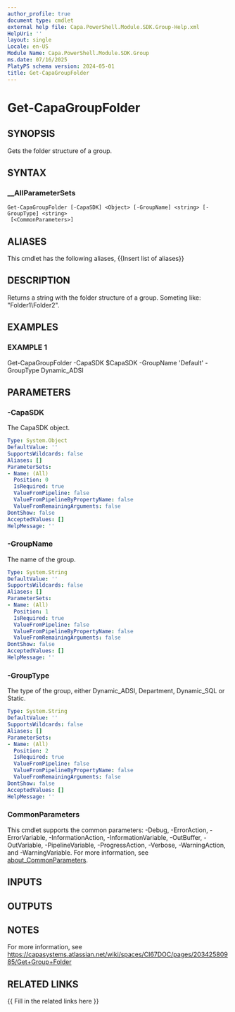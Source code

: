 ```yaml
---
author_profile: true
document type: cmdlet
external help file: Capa.PowerShell.Module.SDK.Group-Help.xml
HelpUri: ''
layout: single
Locale: en-US
Module Name: Capa.PowerShell.Module.SDK.Group
ms.date: 07/16/2025
PlatyPS schema version: 2024-05-01
title: Get-CapaGroupFolder
---
```


# Get-CapaGroupFolder

## SYNOPSIS

Gets the folder structure of a group.

## SYNTAX

### __AllParameterSets

```
Get-CapaGroupFolder [-CapaSDK] <Object> [-GroupName] <string> [-GroupType] <string>
 [<CommonParameters>]
```

## ALIASES

This cmdlet has the following aliases,
  {{Insert list of aliases}}

## DESCRIPTION

Returns a string with the folder structure of a group.
Someting like: "Folder1\Folder2".

## EXAMPLES

### EXAMPLE 1

Get-CapaGroupFolder -CapaSDK $CapaSDK -GroupName 'Default' -GroupType Dynamic_ADSI

## PARAMETERS

### -CapaSDK

The CapaSDK object.

```yaml
Type: System.Object
DefaultValue: ''
SupportsWildcards: false
Aliases: []
ParameterSets:
- Name: (All)
  Position: 0
  IsRequired: true
  ValueFromPipeline: false
  ValueFromPipelineByPropertyName: false
  ValueFromRemainingArguments: false
DontShow: false
AcceptedValues: []
HelpMessage: ''
```

### -GroupName

The name of the group.

```yaml
Type: System.String
DefaultValue: ''
SupportsWildcards: false
Aliases: []
ParameterSets:
- Name: (All)
  Position: 1
  IsRequired: true
  ValueFromPipeline: false
  ValueFromPipelineByPropertyName: false
  ValueFromRemainingArguments: false
DontShow: false
AcceptedValues: []
HelpMessage: ''
```

### -GroupType

The type of the group, either Dynamic_ADSI, Department, Dynamic_SQL or Static.

```yaml
Type: System.String
DefaultValue: ''
SupportsWildcards: false
Aliases: []
ParameterSets:
- Name: (All)
  Position: 2
  IsRequired: true
  ValueFromPipeline: false
  ValueFromPipelineByPropertyName: false
  ValueFromRemainingArguments: false
DontShow: false
AcceptedValues: []
HelpMessage: ''
```

### CommonParameters

This cmdlet supports the common parameters: -Debug, -ErrorAction, -ErrorVariable,
-InformationAction, -InformationVariable, -OutBuffer, -OutVariable, -PipelineVariable,
-ProgressAction, -Verbose, -WarningAction, and -WarningVariable. For more information, see
[about_CommonParameters](https://go.microsoft.com/fwlink/?LinkID=113216).

## INPUTS

## OUTPUTS

## NOTES

For more information, see https://capasystems.atlassian.net/wiki/spaces/CI67DOC/pages/20342580985/Get+Group+Folder


## RELATED LINKS

{{ Fill in the related links here }}


